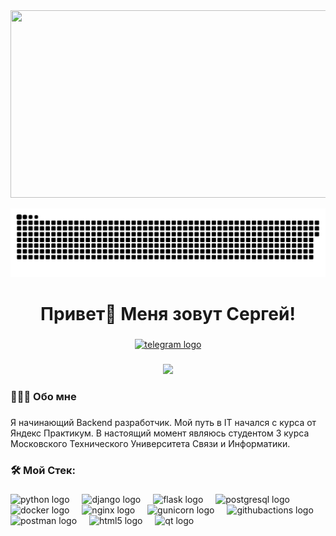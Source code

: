 <div align="center">
  <img height="300" width="600" src="https://i.pinimg.com/originals/50/27/2a/50272a0d34a8666dbe24b03c0544d7ec.gif"  />
</div>

<p align="center">
 <img width="600" src="includes/github-snake.svg" alt="snake"/>
</p>

###

<h1 align="center">Привет👋 Меня зовут Сергей!</h1>

###

<div align="center">
  <a href="https://t.me/SerdgioTheCreator" target="_blank">
    <img src="https://img.shields.io/static/v1?message=Telegram&logo=telegram&label=&color=2CA5E0&logoColor=white&labelColor=&style=for-the-badge" height="25" alt="telegram logo"  />
  </a>
</div>

###

<div align="center">
  <img src="https://visitor-badge.laobi.icu/badge?page_id=KonovalovSergey.SerdgioTheCreator"  />
</div>

###

<h3 align="left">👨🏻‍💻  Обо мне</h3>

###

<p align="left">Я начинающий Backend разработчик. Мой путь в IT начался с курса от Яндекс Практикум. В настоящий момент являюсь студентом 3 курса Московского Технического Университета Связи и Информатики.</p>

###

<h3 align="left">🛠 Мой Стек:</h3>

###

<div align="left">
  <img src="https://skillicons.dev/icons?i=py" height="40" alt="python logo" />
  <img width="12" />
  <img src="https://skillicons.dev/icons?i=django" height="40" alt="django logo" />
  <img width="12" />
  <img src="https://skillicons.dev/icons?i=flask" height="40" alt="flask logo" />
  <img width="12" />
  <img src="https://skillicons.dev/icons?i=postgres" height="40" alt="postgresql logo" />
  <img width="12" />
  <img src="https://skillicons.dev/icons?i=docker" height="40" alt="docker logo" />
  <img width="12" />
  <img src="https://skillicons.dev/icons?i=nginx" height="40" alt="nginx logo" />
  <img width="12" />
  <img src="https://cdn.icon-icons.com/icons2/2699/PNG/512/gunicorn_logo_icon_170045.png" height="40" alt="gunicorn logo" />
  <img width="12" />
  <img src="https://skillicons.dev/icons?i=githubactions" height="40" alt="githubactions logo" />
  <img width="12" />
  <img src="https://skillicons.dev/icons?i=postman" height="40" alt="postman logo" />
  <img width="12" />
  <img src="https://cdn.jsdelivr.net/gh/devicons/devicon/icons/html5/html5-original.svg" height="40" alt="html5 logo" />
  <img width="12" />
  <img src="https://skillicons.dev/icons?i=qt" height="40" alt="qt logo" />
  <img width="12" />
  
</div>
